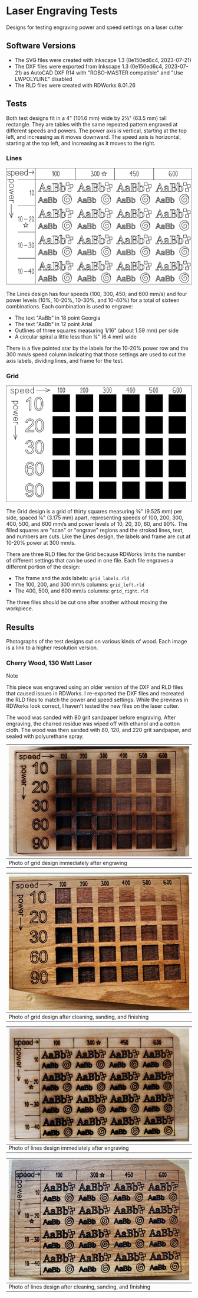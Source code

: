 # Laser Engraving Tests
Designs for testing engraving power and speed settings on a laser cutter

## Software Versions
- The SVG files were created with Inkscape 1.3 (0e150ed6c4, 2023-07-21)
- The DXF files were exported from Inkscape 1.3 (0e150ed6c4, 2023-07-21) as AutoCAD DXF R14 with "ROBO-MASTER compatible" and "Use LWPOLYLINE" disabled
- The RLD files were created with RDWorks 8.01.26

## Tests
Both test designs fit in a 4" (101.6 mm) wide by 2&frac12;" (63.5 mm) tall rectangle. They are tables with the same repeated pattern engraved at different speeds and powers. The power axis is vertical, starting at the top left, and increasing as it moves downward. The speed axis is horizontal, starting at the top left, and increasing as it moves to the right.

### Lines
![Vector graphics file that the lines test is derived from](svg/lines.svg)

The Lines design has four speeds (100, 300, 450, and 600 mm/s) and four power levels (10%, 10-20%, 10-30%, and 10-40%) for a total of sixteen combinations. Each combination is used to engrave:
- The text "AaBb" in 18 point Georgia
- The text "AaBb" in 12 point Arial
- Outlines of three squares measuring 1/16" (about 1.59 mm) per side
- A circular spiral a little less than &frac14;" (6.4 mm) wide

There is a five pointed star by the labels for the 10-20% power row and the 300 mm/s speed column indicating that those settings are used to cut the axis labels, dividing lines, and frame for the test.

### Grid
![Vector graphics file that the grid test is derived from](svg/grid.svg)

The Grid design is a grid of thirty squares measuring &frac38;" (9.525 mm) per side, spaced &frac18;" (3.175 mm) apart, representing speeds of 100, 200, 300, 400, 500, and 600 mm/s and power levels of 10, 20, 30, 60, and 90%. The filled squares are "scan" or "engrave" regions and the stroked lines, text, and numbers are cuts. Like the Lines design, the labels and frame are cut at 10-20% power at 300 mm/s.

There are three RLD files for the Grid because RDWorks limits the number of different settings that can be used in one file. Each file engraves a different portion of the design:
- The frame and the axis labels: `grid_labels.rld`
- The 100, 200, and 300 mm/s columns: `grid_left.rld`
- The 400, 500, and 600 mm/s columns: `grid_right.rld`

The three files should be cut one after another without moving the workpiece.

## Results

Photographs of the test designs cut on various kinds of wood. Each image is a link to a higher resolution version.

### Cherry Wood, 130 Watt Laser

> [!NOTE]
> This piece was engraved using an older version of the DXF and RLD files that caused issues in RDWorks. I re-exported the DXF files and recreated the RLD files to match the power and speed settings. While the previews in RDWorks look correct, I haven't tested the new files on the laser cutter.

The wood was sanded with 80 grit sandpaper before engraving. After engraving, the charred residue was wiped off with ethanol and a cotton cloth. The wood was then sanded with 80, 120, and 220 grit sandpaper, and sealed with polyurethane spray.

| [![](images/130w/cherry/grid_unaltered_small.jpg)](images/130w/cherry/grid_unaltered_large.jpg) |
| - |
| Photo of grid design immediately after engraving |

| [![](images/130w/cherry/grid_finished_small.jpg)](images/130w/cherry/grid_finished_large.jpg) |
| - |
| Photo of grid design after cleaning, sanding, and finishing |

| [![](images/130w/cherry/lines_unaltered_small.jpg)](images/130w/cherry/lines_unaltered_large.jpg) |
| - |
| Photo of lines design immediately after engraving |

| [![](images/130w/cherry/lines_finished_small.jpg)](images/130w/cherry/lines_finished_large.jpg) |
| - |
| Photo of lines design after cleaning, sanding, and finishing |
